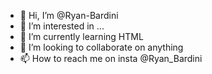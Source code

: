 - 👋 Hi, I’m @Ryan-Bardini
- 👀 I’m interested in ...
- 🌱 I’m currently learning HTML
- 💞️ I’m looking to collaborate on anything
- 📫 How to reach me on insta @Ryan_Bardini

<!---
Ryan-Bardini/Ryan-Bardini is a ✨ special ✨ repository because its `README.md` (this file) appears on your GitHub profile.
You can click the Preview link to take a look at your changes.
--->
